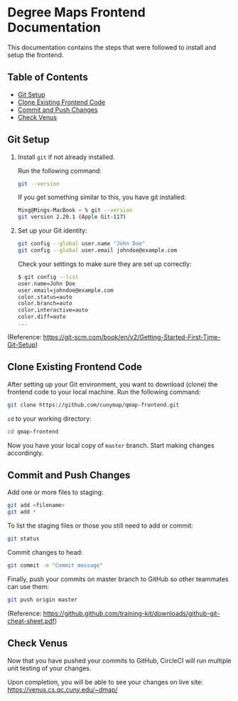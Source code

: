 # Degree Maps Frontend Documentation

This documentation contains the steps that were followed to install and setup the frontend.

## Table of Contents
- [Git Setup](#git-setup)
- [Clone Existing Frontend Code](#clone-existing-front-code)
- [Commit and Push Changes](#commit-and-push-changes)
- [Check Venus](#check-venus)

## Git Setup
1. Install `git` if not already installed.

   Run the following command:

   ```bash
   git --version
   ```

   If you get something similar to this, you have git installed:
   ```bash
   Ming@Mings-MacBook ~ % git --version
   git version 2.20.1 (Apple Git-117)
   ```

2. Set up your Git identity:

   ```bash
   git config --global user.name "John Doe"
   git config --global user.email johndoe@example.com
   ```

   Check your settings to make sure they are set up correctly:

   ```bash
   $ git config --list
   user.name=John Doe
   user.email=johndoe@example.com
   color.status=auto
   color.branch=auto
   color.interactive=auto
   color.diff=auto
   ...
   ```

(Reference: https://git-scm.com/book/en/v2/Getting-Started-First-Time-Git-Setup)

## Clone Existing Frontend Code

After setting up your Git environment, you want to download (clone) the frontend code to your local machine. Run the following command:

```bash
git clone https://github.com/cunymap/qmap-frontend.git
```

`cd` to your working directory:

```bash
cd qmap-frontend
```

Now you have your local copy of `master` branch. Start making changes accordingly.

## Commit and Push Changes

Add one or more files to staging:

```bash
git add <filename>  
git add *
```

To list the staging files or those you still need to add or commit:

```bash
git status
```

Commit changes to head:

```bash
git commit -m "Commit message"
```

Finally, push your commits on master branch to GitHub so other teammates can use them:

```bash
git push origin master
```

(Reference: https://github.github.com/training-kit/downloads/github-git-cheat-sheet.pdf)

## Check Venus

Now that you have pushed your commits to GitHub, CircleCI will run multiple unit testing of your changes.

Upon completion, you will be able to see your changes on live site: https://venus.cs.qc.cuny.edu/~dmap/
